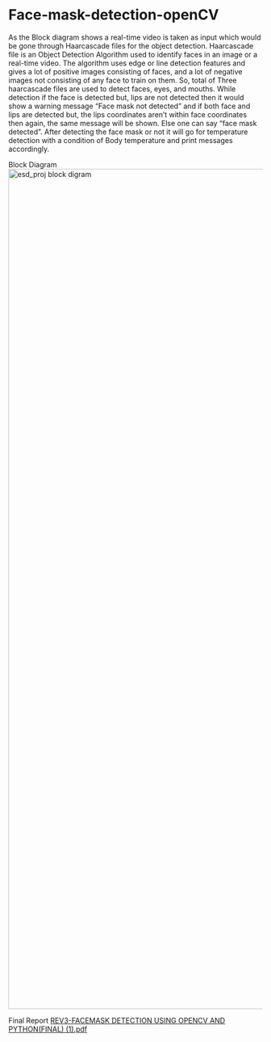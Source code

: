 # Face-mask-detection-openCV

As the Block diagram shows a real-time video is taken as input which would be gone through Haarcascade files for the object detection. Haarcascade file is an Object Detection Algorithm used to identify faces in an image or a real-time video. The algorithm uses edge or line detection features and gives a lot of positive images consisting of faces, and a lot of negative images not consisting of any face to train on them. So, total of Three haarcascade files are used to detect faces, eyes, and mouths. While detection if the face is detected but, lips are not detected then it would show a warning message “Face mask not detected” and if both face and lips are detected but, the lips coordinates aren’t within face coordinates then again, the same message will be shown. Else one can say “face mask detected”. After detecting the face mask or not it will go for temperature detection with a condition of Body temperature and print messages accordingly.

Block Diagram
<img width="1663" alt="esd_proj block digram" src="https://user-images.githubusercontent.com/79366792/191059772-f07fa76f-0588-4ac8-98dc-f72044704686.png">


Final Report
[REV3-FACEMASK DETECTION USING OPENCV AND PYTHON(FINAL) (1).pdf](https://github.com/iriturj13/Face-mask-detection-openCV/files/9600530/REV3-FACEMASK.DETECTION.USING.OPENCV.AND.PYTHON.FINAL.1.pdf)
